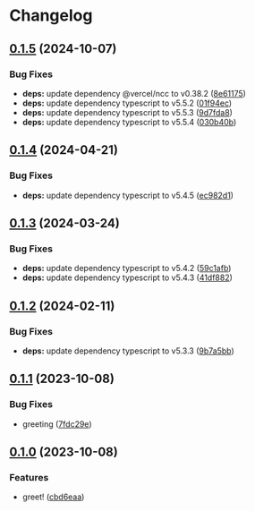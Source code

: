 # Changelog

## [0.1.5](https://github.com/korosuke613/typescript-action-template/compare/v0.1.4...v0.1.5) (2024-10-07)


### Bug Fixes

* **deps:** update dependency @vercel/ncc to v0.38.2 ([8e61175](https://github.com/korosuke613/typescript-action-template/commit/8e611750a44911a3d88aeaaf287d0e92dd2d6e75))
* **deps:** update dependency typescript to v5.5.2 ([01f94ec](https://github.com/korosuke613/typescript-action-template/commit/01f94ec78e810c35312ba72979f697028aa0d40c))
* **deps:** update dependency typescript to v5.5.3 ([9d7fda8](https://github.com/korosuke613/typescript-action-template/commit/9d7fda81a59469078e90aeae729b14f220bf6152))
* **deps:** update dependency typescript to v5.5.4 ([030b40b](https://github.com/korosuke613/typescript-action-template/commit/030b40b085fe2892c2d3075ef6d3f9fec2564a81))

## [0.1.4](https://github.com/korosuke613/typescript-action-template/compare/v0.1.3...v0.1.4) (2024-04-21)


### Bug Fixes

* **deps:** update dependency typescript to v5.4.5 ([ec982d1](https://github.com/korosuke613/typescript-action-template/commit/ec982d1e24e6842e9506c01567cac125c4bedd1b))

## [0.1.3](https://github.com/korosuke613/typescript-action-template/compare/v0.1.2...v0.1.3) (2024-03-24)


### Bug Fixes

* **deps:** update dependency typescript to v5.4.2 ([59c1afb](https://github.com/korosuke613/typescript-action-template/commit/59c1afb1a302fa71e6c0b76846c5877a9862ff8a))
* **deps:** update dependency typescript to v5.4.3 ([41df882](https://github.com/korosuke613/typescript-action-template/commit/41df8825260122fc4b3732b60b9c44611678debc))

## [0.1.2](https://github.com/korosuke613/typescript-action-template/compare/v0.1.1...v0.1.2) (2024-02-11)


### Bug Fixes

* **deps:** update dependency typescript to v5.3.3 ([9b7a5bb](https://github.com/korosuke613/typescript-action-template/commit/9b7a5bb1a3390bae0f68e1e4cbb36387690392e7))

## [0.1.1](https://github.com/korosuke613/typescript-action-template/compare/v0.1.0...v0.1.1) (2023-10-08)


### Bug Fixes

* greeting ([7fdc29e](https://github.com/korosuke613/typescript-action-template/commit/7fdc29e75a684500a6b3b886ca1559cf0ced49c3))

## [0.1.0](https://github.com/korosuke613/typescript-action-template/compare/v0.0.0...v0.1.0) (2023-10-08)


### Features

* greet! ([cbd6eaa](https://github.com/korosuke613/typescript-action-template/commit/cbd6eaa9dfaba50ad691545f90bfa17107816438))
